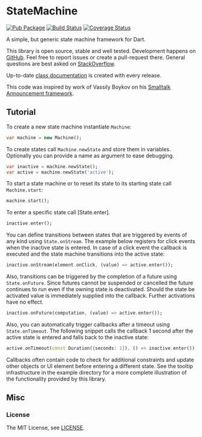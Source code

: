 StateMachine
============

[![Pub Package](https://img.shields.io/pub/v/statemachine.svg)](https://pub.dartlang.org/packages/statemachine)
[![Build Status](https://travis-ci.org/renggli/dart-statemachine.svg)](https://travis-ci.org/renggli/dart-statemachine)
[![Coverage Status](https://coveralls.io/repos/renggli/dart-statemachine/badge.svg)](https://coveralls.io/r/renggli/dart-statemachine)

A simple, but generic state machine framework for Dart.

This library is open source, stable and well tested. Development happens on [GitHub](https://github.com/renggli/dart-statemachine). Feel free to report issues or create a pull-request there. General questions are best asked on [StackOverflow](http://stackoverflow.com/questions/tagged/statemachine+dart).

Up-to-date [class documentation](http://www.dartdocs.org/documentation/statemachine/latest/index.html) is created with every release.

This code was inspired by work of Vassily Boykov on his [Smalltalk Announcement framework](http://www.cincomsmalltalk.com/userblogs/vbykov/blogView?searchCategory=Announcements%20Framework).

Tutorial
--------

To create a new state machine instantiate `Machine`:

```dart
var machine = new Machine();
```

To create states call `Machine.newState` and store them in variables. Optionally you can provide a name as argument to ease debugging.

```dart
var inactive = machine.newState();
var active = machine.newState('active');
```

To start a state machine or to reset its state to its starting state call `Machine.start`:

```dart
machine.start();
```

To enter a specific state call [State.enter].

```dart
inactive.enter();
```

You can define transitions between states that are triggered by events of any kind using `State.onStream`. The example below registers for click events when the inactive state is entered. In case of a click event the callback is executed and the state machine transitions into the active state:

```dart
inactive.onStream(element.onClick, (value) => active.enter());
```

Also, transitions can be triggered by the completion of a future using `State.onFuture`. Since futures cannot be suspended or cancelled the future continues to run even if the owning state is deactivated. Should the state be activated value is immediately supplied into the callback. Further activations have no effect.

```dart
inactive.onFuture(computation, (value) => active.enter());
```

Also, you can automatically trigger callbacks after a timeout using `State.onTimeout`. The following snippet calls the callback 1 second after the active state is entered and falls back to the inactive state:

```dart
active.onTimeout(const Duration({seconds: 1}), () => inactive.enter());
```

Callbacks often contain code to check for additional constraints and update other objects or UI element before entering a different state. See the tooltip infrastructure in the example directory for a more complete illustration of the functionality provided by this library.


Misc
----

### License

The MIT License, see [LICENSE](https://github.com/renggli/dart-statemachine/raw/master/LICENSE).
